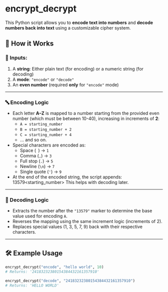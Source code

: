 # encrypt_decrypt

This Python script allows you to **encode text into numbers** and **decode numbers back into text** using a customizable cipher system.

## 🚀 How it Works

### 🧾 Inputs:

1. A **string**: Either plain text (for encoding) or a numeric string (for decoding)
2. A **mode**: `"encode"` or `"decode"`
3. An **even number** (required **only** for `"encode"` mode)

---

### 🔤 Encoding Logic

- Each letter **A–Z** is mapped to a number starting from the provided even number (which must be between 10-40), increasing in increments of **2**:
  - `A = starting_number`
  - `B = starting_number + 2`
  - `C = starting_number + 4`
  - ... and so on.
- Special characters are encoded as:
  - Space (` `) → `1`
  - Comma (`,`) → `3`
  - Full stop (`.`) → `5`
  - Newline (`\n`) → `7`
  - Single quote (`'`) → `9`
- At the end of the encoded string, the script appends:
  13579<starting_number>
  This helps with decoding later.

---

### 🔁 Decoding Logic

- Extracts the number after the `"13579"` marker to determine the base value used for encoding `A`.
- Reverses the mapping using the same increment logic (increments of 2).
- Replaces special values (1, 3, 5, 7, 9) back with their respective characters.

---

## 🛠️ Example Usage

```python
encrypt_decrypt("encode", "hello world", 10)
# Returns: '24183232380154384432161357910'

encrypt_decrypt("decode", "24183232380154384432161357910")
# Returns: 'HELLO WORLD'

```
